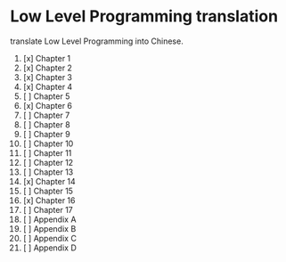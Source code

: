 # Low Level Programming translation

translate Low Level Programming into Chinese.

1. [x] Chapter 1
2. [x] Chapter 2
3. [x] Chapter 3
4. [x] Chapter 4
5. [ ] Chapter 5
6. [x] Chapter 6
7. [ ] Chapter 7
8. [ ] Chapter 8
9. [ ] Chapter 9
10. [ ] Chapter 10
11. [ ] Chapter 11
12. [ ] Chapter 12
13. [ ] Chapter 13
14. [x] Chapter 14
15. [ ] Chapter 15
16. [x] Chapter 16
17. [ ] Chapter 17
18. [ ] Appendix A
19. [ ] Appendix B
20. [ ] Appendix C
21. [ ] Appendix D



